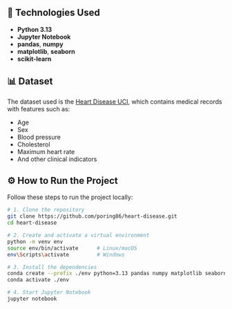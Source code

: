 ## 🧠 Technologies Used

- **Python 3.13**
- **Jupyter Notebook**
- **pandas**, **numpy**
- **matplotlib**, **seaborn**
- **scikit-learn**

## 📊 Dataset

The dataset used is the [Heart Disease UCI](https://www.kaggle.com/ronitf/heart-disease-uci), which contains medical records with features such as:

- Age
- Sex
- Blood pressure
- Cholesterol
- Maximum heart rate
- And other clinical indicators

## ⚙️ How to Run the Project

Follow these steps to run the project locally:

```bash
# 1. Clone the repository
git clone https://github.com/poring86/heart-disease.git
cd heart-disease

# 2. Create and activate a virtual environment
python -m venv env
source env/bin/activate      # Linux/macOS
env\Scripts\activate         # Windows

# 3. Install the dependencies
conda create --prefix ./env python=3.13 pandas numpy matplotlib seaborn scikit-learn jupyter
conda activate ./env

# 4. Start Jupyter Notebook
jupyter notebook
```
